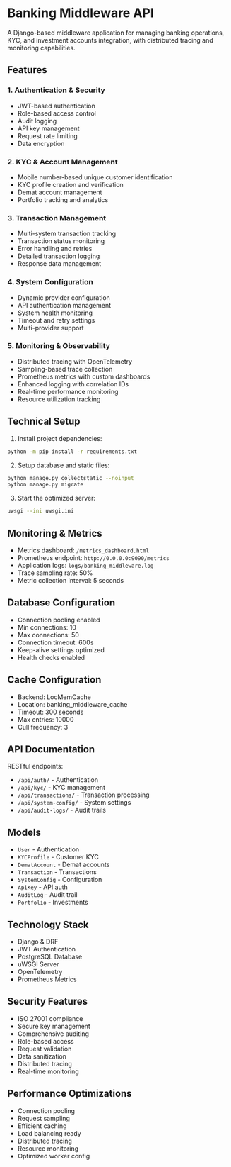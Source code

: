 
# Banking Middleware API

A Django-based middleware application for managing banking operations, KYC, and investment accounts integration, with distributed tracing and monitoring capabilities.

## Features

### 1. Authentication & Security
- JWT-based authentication
- Role-based access control
- Audit logging
- API key management
- Request rate limiting
- Data encryption

### 2. KYC & Account Management
- Mobile number-based unique customer identification
- KYC profile creation and verification
- Demat account management
- Portfolio tracking and analytics

### 3. Transaction Management
- Multi-system transaction tracking
- Transaction status monitoring
- Error handling and retries
- Detailed transaction logging
- Response data management

### 4. System Configuration
- Dynamic provider configuration
- API authentication management
- System health monitoring
- Timeout and retry settings
- Multi-provider support

### 5. Monitoring & Observability
- Distributed tracing with OpenTelemetry
- Sampling-based trace collection
- Prometheus metrics with custom dashboards
- Enhanced logging with correlation IDs
- Real-time performance monitoring
- Resource utilization tracking

## Technical Setup

1. Install project dependencies:
```bash
python -m pip install -r requirements.txt
```

2. Setup database and static files:
```bash
python manage.py collectstatic --noinput
python manage.py migrate
```

3. Start the optimized server:
```bash
uwsgi --ini uwsgi.ini
```

## Monitoring & Metrics

- Metrics dashboard: `/metrics_dashboard.html`
- Prometheus endpoint: `http://0.0.0.0:9090/metrics`
- Application logs: `logs/banking_middleware.log`
- Trace sampling rate: 50%
- Metric collection interval: 5 seconds

## Database Configuration

- Connection pooling enabled
- Min connections: 10
- Max connections: 50
- Connection timeout: 600s
- Keep-alive settings optimized
- Health checks enabled

## Cache Configuration

- Backend: LocMemCache
- Location: banking_middleware_cache
- Timeout: 300 seconds
- Max entries: 10000
- Cull frequency: 3

## API Documentation

RESTful endpoints:

- `/api/auth/` - Authentication
- `/api/kyc/` - KYC management
- `/api/transactions/` - Transaction processing
- `/api/system-config/` - System settings
- `/api/audit-logs/` - Audit trails

## Models

- `User` - Authentication
- `KYCProfile` - Customer KYC
- `DematAccount` - Demat accounts
- `Transaction` - Transactions
- `SystemConfig` - Configuration
- `ApiKey` - API auth
- `AuditLog` - Audit trail
- `Portfolio` - Investments

## Technology Stack

- Django & DRF
- JWT Authentication
- PostgreSQL Database
- uWSGI Server
- OpenTelemetry
- Prometheus Metrics

## Security Features

- ISO 27001 compliance
- Secure key management
- Comprehensive auditing
- Role-based access
- Request validation
- Data sanitization
- Distributed tracing
- Real-time monitoring

## Performance Optimizations

- Connection pooling
- Request sampling
- Efficient caching
- Load balancing ready
- Distributed tracing
- Resource monitoring
- Optimized worker config
